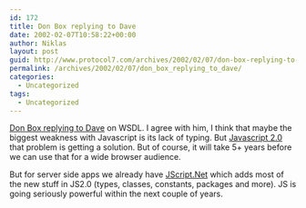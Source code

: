 ```yaml
---
id: 172
title: Don Box replying to Dave
date: 2002-02-07T10:58:22+00:00
author: Niklas
layout: post
guid: http://www.protocol7.com/archives/2002/02/07/don-box-replying-to-dave/
permalink: /archives/2002/02/07/don_box_replying_to_dave/
categories:
  - Uncategorized
tags:
  - Uncategorized
---
```

<div class='microid-e429fca6c1657bbe0b57f0efaddcee07ced9e658'>
  <p>
    <a href="http://msdn.microsoft.com/library/default.asp?url=/library/en-us/dnwsdl/html/boxwsdl.asp?frame=true">Don Box replying to Dave</a> on WSDL. I agree with him, I think that maybe the biggest weakness with Javascript is its lack of typing. But <a href="http://www.mozilla.org/js/language/js20/libraries/types.html">Javascript 2.0</a> that problem is getting a solution. But of course, it will take 5+ years before we can use that for a wide browser audience.
  </p>
  
  <p>
    But for server side apps we already have <a href="http://webdeveloper.earthweb.com/webjs/article/0,,12721_944871,00.html">JScript.Net</a> which adds most of the new stuff in JS2.0 (types, classes, constants, packages and more). JS is going seriously powerful within the next couple of years.
  </p>
</div>